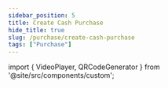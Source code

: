 ```yaml
---
sidebar_position: 5
title: Create Cash Purchase
hide_title: true
slug: /purchase/create-cash-purchase
tags: ["Purchase"]
---
```


import { VideoPlayer, QRCodeGenerator } from '@site/src/components/custom';

<QRCodeGenerator url="https://www.youtube.com/embed/unz7TxUgZbY?autoplay=1" />

<VideoPlayer 
  videoId="unz7TxUgZbY" 
    title="Cash Purchase"
/>
   